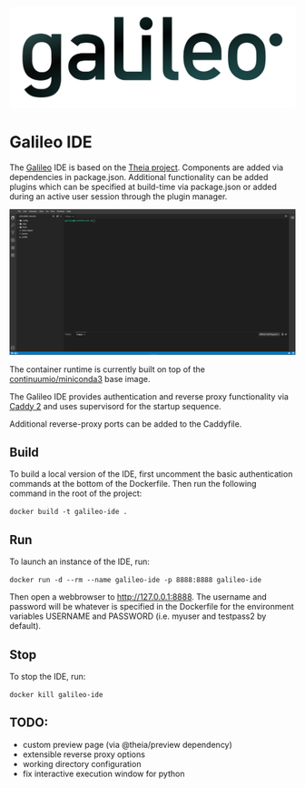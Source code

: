 [![alt](./galileo_pres.png)](https://hypernetlabs.io/galileo)

# Galileo IDE

The [Galileo](https://hypernetlabs.io/galileo/) IDE is based on the [Theia project](https://theia-ide.org/).
Components are added via dependencies in package.json. Additional functionality can be added plugins which can
be specified at build-time via package.json or added during an active user session through the plugin manager. 

![alt](./screenshot.png)

The container runtime is currently built on top of the [continuumio/miniconda3](https://hub.docker.com/r/continuumio/miniconda3)
base image. 

The Galileo IDE provides authentication and reverse proxy functionality 
via [Caddy 2](https://caddyserver.com/docs/) and uses supervisord for 
the startup sequence. 

Additional reverse-proxy ports can be added to the Caddyfile. 

## Build

To build a local version of the IDE, first uncomment the basic authentication commands at 
the bottom of the Dockerfile. Then run the following command in the root of the project:

`docker build -t galileo-ide .`

## Run

To launch an instance of the IDE, run:

`docker run -d --rm --name galileo-ide -p 8888:8888 galileo-ide`

Then open a webbrowser to http://127.0.0.1:8888. The username and password will be
whatever is specified in the Dockerfile for the environment variables USERNAME and
PASSWORD (i.e. myuser and testpass2 by default). 

## Stop

To stop the IDE, run:

`docker kill galileo-ide`

## TODO: 
- custom preview page (via @theia/preview dependency)
- extensible reverse proxy options
- working directory configuration
- fix interactive execution window for python
